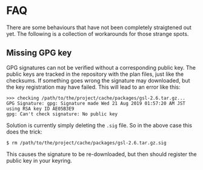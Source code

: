 
# FAQ

There are some behaviours that have not been completely straigtened out yet.
The following is a collection of workarounds for those strange spots.


## Missing GPG key

GPG signatures can not be verified without a corresponding public key. The
public keys are tracked in the repository with the plan files, just like the
checksums. If something goes wrong the signature may downloaded, but the key
registration may have failed. This will lead to an error like this:

    >>> checking /path/to/the/project/cache/packages/gsl-2.6.tar.gz...
    GPG Signature: gpg: Signature made Wed 21 Aug 2019 01:57:20 AM JST using RSA key ID AE05B3E9
    gpg: Can't check signature: No public key

Solution is currently simply deleting the `.sig` file. So in the above case
this does the trick:

    $ rm /path/to/the/project/cache/packages/gsl-2.6.tar.gz.sig

This causes the signature to be re-downloaded, but then should register the
public key in your keyring.
